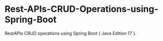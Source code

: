 # Rest-APIs-CRUD-Operations-using-Spring-Boot
RestAPIs CRUD operations using Spring Boot { Java Edition 17 }. 

